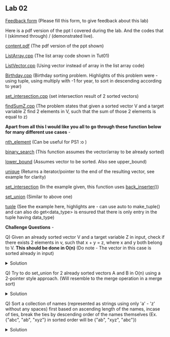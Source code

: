 ## Lab 02

  [Feedback form](https://docs.google.com/forms/d/e/1FAIpQLScLeIezAu3Bueokx98FzaNraoK_90lxMd6trBRnnNLXKQjojg/viewform?usp=sf_link) (Please fill this form, to give feedback about this lab)

Here is a pdf version of the ppt I covered during the lab. And the codes that I (skimmed through) / (demonstrated live).

  [content.pdf](https://sidhant007.github.io/CS2040C/lab02/content.pdf) (The pdf version of the ppt shown)

  [ListArray.cpp](https://sidhant007.github.io/CS2040C/lab02/ListArray.cpp) (The list array code shown in Tut01)

  [ListVector.cpp](https://sidhant007.github.io/CS2040C/lab02/ListVector.cpp) (Using vector instead of array in the list array code) 

  [Birthday.cpp](https://sidhant007.github.io/CS2040C/lab02/Birthday.cpp) (Birthday sorting problem. Highlights of this problem were - using tuple, using multiply with -1 for year, to sort in descending according to year)

  [set_intersection.cpp](https://sidhant007.github.io/CS2040C/lab02/set_intersection.cpp) (set intersection result of 2 sorted vectors)

  [findSumZ.cpp](https://sidhant007.github.io/CS2040C/lab02/findSumZ.cpp) (The problem states that given a sorted vector V and a target variable Z find 2 elements in V, such that the sum of those 2 elements is equal to z)

  **Apart from all this I would like you all to go through these function below for many different use cases** - 

  [nth_element](http://en.cppreference.com/w/cpp/algorithm/nth_element) (Can be useful for PS1 :o )

  [binary_search](http://en.cppreference.com/w/cpp/algorithm/binary_search) (This function assumes the vector/array to be already sorted)

  [lower_bound](http://en.cppreference.com/w/cpp/algorithm/lower_bound) (Assumes vector to be sorted. Also see upper_bound)
  
  [unique](http://en.cppreference.com/w/cpp/algorithm/unique) (Returns a iterator/pointer to the end of the resulting vector, see example for clarity)

  [set_intersection](http://en.cppreference.com/w/cpp/algorithm/set_intersection) (In the example given, this function uses [back_inserter()](http://en.cppreference.com/w/cpp/iterator/back_inserter))

  [set_union](http://en.cppreference.com/w/cpp/algorithm/set_union) (Similar to above one)
  
  [tuple](http://en.cppreference.com/w/cpp/utility/tuple/get) (See the example here, highlights are - can use auto to make_tuple() and can also do get<data_type> is ensured that there is only entry in the tuple having data_type)

**Challenge Questions** - 

Q) Given an already sorted vector V and a target variable Z in input, check if there exists 2 elements in v, such that x + y = z, where x and y both belong to V. **This should be done in O(n)** (Do note - The vector in this case is sorted already in input)

<details>
  <summary>Solution</summary>
  NA
</details>

Q) Try to do set_union for 2 already sorted vectors A and B in O(n) using a 2-pointer style approach. (Will resemble to the merge operation in a merge sort)

<details>
  <summary>Solution</summary>
  NA
</details>

Q) Sort a collection of names (represented as strings using only 'a' - 'z' without any spaces) first based on ascending length of the names, incase of ties, break the ties by descending order of the names themselves (Ex. {"abc", "ab", "xyz"} in sorted order will be {"ab", "xyz", "abc"})

<details>
  <summary>Solution</summary>
  NA
</details>
